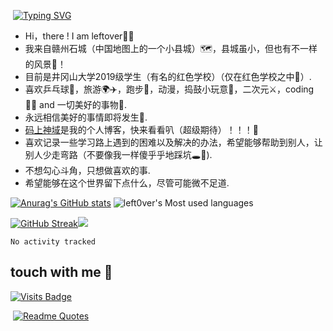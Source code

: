 ​                                                                  [![Typing SVG](https://readme-typing-svg.herokuapp.com/?lines=永远相信美好的事情即将发生)](https://git.io/typing-svg)                                                       

- Hi，there ! I am leftover👋🏻
- 我来自赣州石城（中国地图上的一个小县城）🗺︎，县城虽小，但也有不一样的风景🌇！
- 目前是井冈山大学2019级学生（有名的红色学校）（仅在红色学校之中🤫）.
- 喜欢乒乓球🏓，旅游🌍✈️，跑步🏃，动漫，捣鼓小玩意🧸，二次元⚔️，coding 👨‍💻 and 一切美好的事物🌄.
- 永远相信美好的事情即将发生👀.
- [码上神域](https://leftover.cn)是我的个人博客，快来看看叭（超级期待）！！！🤞
- 喜欢记录一些学习路上遇到的困难以及解决的办法，希望能够帮助到别人，让别人少走弯路（不要像我一样傻乎乎地踩坑🕳︎🚶).
- 不想勾心斗角，只想做喜欢的事.
- 希望能够在这个世界留下点什么，尽管可能微不足道.

[![Anurag's GitHub stats](https://github-readme-stats.vercel.app/api?username=left0ver&show_icons=true&theme=gruvbox&hide_border=true)](https://github.com/anuraghazra/github-readme-stats)         ![left0ver's Most used languages](https://github-readme-stats.vercel.app/api/top-langs?username=left0ver&show_icons=true&count_private=true&theme=gotham&hide_border=true)

[![GitHub Streak](https://github-readme-streak-stats.herokuapp.com/?user=left0ver&theme=dark&hide_border=true)](https://git.io/streak-stats)<img src="https://stats.justsong.cn/api/csdn?id=m0_52537576&theme=dark">

<!--START_SECTION:waka-->
```text
No activity tracked
```

<!--END_SECTION:waka-->

##  touch with me 📨

   [![Visits Badge](https://badges.pufler.dev/visits/left0ver/left0ver)](https://badges.pufler.dev)

​                                                                [![Readme Quotes](https://quotes-github-readme.vercel.app/api?type=horizontal&theme=tokyonight)](https://github.com/piyushsuthar/github-readme-quotes)



